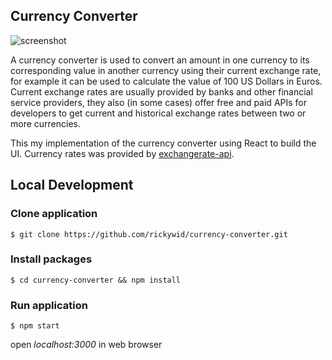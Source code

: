 ## Currency Converter
![screenshot](https://i.imgur.com/0BjE8L5.png)

A currency converter is used to convert an amount in one currency to its corresponding value in another currency using their current exchange rate, for example it can be used to calculate the value of 100 US Dollars in Euros. Current exchange rates are usually provided by banks and other financial service providers, they also (in some cases) offer free and paid APIs for developers to get current and historical exchange rates between two or more currencies.

This my implementation of the currency converter using React to build the UI. Currency rates was provided by [exchangerate-api](exchangerate-api.com).

## Local Development
### Clone application
`$ git clone https://github.com/rickywid/currency-converter.git`

### Install packages
`
$ cd currency-converter && npm install
`


### Run application
`$ npm start`

open *localhost:3000* in web browser

